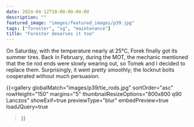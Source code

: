 ```yaml
---
date: 2024-04-12T10:00:00-04:00
description: ""
featured_image: "images/featured_images/p39.jpg"
tags: ["forester", "sg", "maintenance"]
title: "Forester deserves it too"
---
```


On Saturday, with the temperature nearly at 25°C, Forek finally got its summer
tires. Back in February, during the MOT, the mechanic mentioned that the tie
rod ends were slowly wearing out, so Tomek and I decided to replace them.
Surprisingly, it went pretty smoothly; the locknut bolts cooperated without
much persuasion.

{{<gallery
    globalMatch="images/p39/tie_rods.jpg"
    sortOrder="asc"
    rowHeight="150"
    margins="5"
    thumbnailResizeOptions="800x800 q90 Lanczos"
    showExif=true
    previewType="blur"
    embedPreview=true
    loadJQuery=true
>}}
